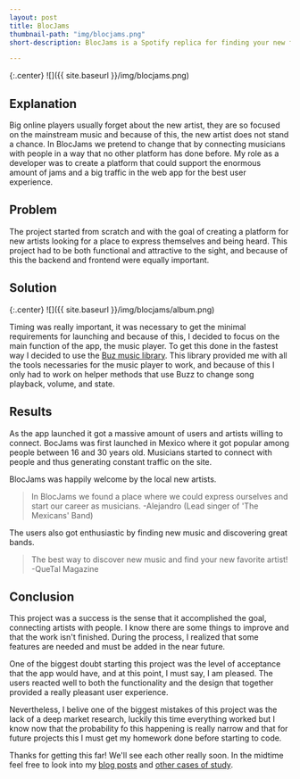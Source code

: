 ```yaml
---
layout: post
title: BlocJams
thumbnail-path: "img/blocjams.png"
short-description: BlocJams is a Spotify replica for finding your new favorite band and listening awesome jams online.

---
```


{:.center}
![]({{ site.baseurl }}/img/blocjams.png)

## Explanation


Big online players usually forget about the new artist, they are so focused on the mainstream music and because of this, the new artist does not stand a chance.  In BlocJams we pretend to change that by connecting musicians with people in a way that no other platform has done before. My role as a developer was to create a platform that could support the enormous amount of jams and a big traffic in the web app for the best user experience. 


## Problem

The project started from scratch and with the goal of creating a platform for new artists looking for a place to express themselves and being heard. This project had to be both functional and attractive to the sight, and because of this the backend and frontend were equally important. 

## Solution

{:.center}
![]({{ site.baseurl }}/img/blocjams/album.png)


Timing was really important, it was necessary to get the minimal requirements for launching and because of this, I decided to focus on the main function of the app, the music player. To get this done in the fastest way I decided to use the [Buz music library](http://buzz.jaysalvat.com/). This library provided me with all the tools necessaries for the music player to work, and because of this I only had to work on helper methods that use Buzz to change song playback, volume, and state.


## Results

As the app launched it got a massive amount of users and artists willing to connect. BocJams was first launched in Mexico where it got popular among people between 16 and 30 years old. Musicians started to connect with people and thus generating constant traffic on the site.

BlocJams was happily welcome by the local new artists.

> In BlocJams we found a place where we could express ourselves and start our career as musicians. -Alejandro (Lead singer of 'The Mexicans' Band)

The users also got enthusiastic by finding new music and discovering great bands.

> The best way to discover new music and find your new favorite artist! -QueTal Magazine




## Conclusion

This project was a success is the sense that it accomplished the goal, connecting artists with people. I know there are some things to improve and that the work isn't finished. During the process, I realized that some features are needed and must be added in the near future.

One of the biggest doubt starting this project was the level of acceptance that the app would have, and at this point, I must say, I am pleased. The users reacted well to both the functionality and the design that together provided a really pleasant user experience.

Nevertheless, I belive one of the biggest mistakes of this project was the lack of a deep market research, luckily this time everything worked but I know now that the probability fo this happening is really narrow and that for future projects this I must get my homework done before starting to code.

Thanks for getting this far! We'll see each other really soon. In the midtime feel free to look into my [blog posts](/) and [other cases of study](/).